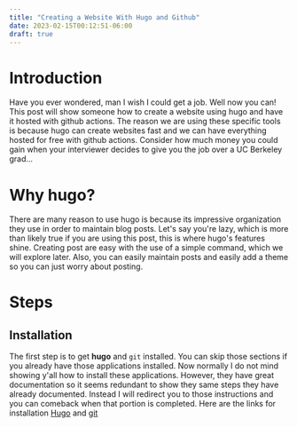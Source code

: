 ```yaml
---
title: "Creating a Website With Hugo and Github"
date: 2023-02-15T00:12:51-06:00
draft: true
---
```


# Introduction
Have you ever wondered, man I wish I could get a job. Well now you can! This post will show someone how to create a website using hugo and have it hosted with github actions. The reason we are using these specific tools is because hugo can create websites fast and we can have everything hosted for free with github actions. Consider how much money you could gain when your interviewer decides to give you the job over a UC Berkeley grad...

# Why hugo?
There are many reason to use hugo is because its impressive organization they use in order to maintain blog posts. Let's say you're lazy, which is more than likely true if you are using this post, this is where hugo's features shine. Creating post are easy with the use of a simple command, which we will explore later. Also, you can easily maintain posts and easily add a theme so you can just worry about posting.

# Steps
## Installation
The first step is to get **hugo** and `git` installed. You can skip those sections if you already have those applications installed. Now normally I do not mind showing y'all how to install these applications. However, they have great documentation so it seems redundant to show they same steps they have already documented. Instead I will redirect you to those instructions and you can comeback when that portion is completed. Here are the links for installation [Hugo](https://gohugo.io/installation/) and [git](https://github.com/git-guides/install-git) 